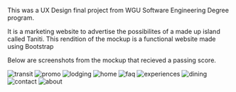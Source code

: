 This was a UX Design final project from WGU Software Engineering Degree program. 

It is a marketing website to advertise the possibilites of a made up island called Taniti.
This rendition of the mockup is a functional website made using Bootstrap


Below are screenshots from the mockup that recieved a passing score.

![transit](https://github.com/blbrinson/tanitiresort/assets/26476112/8e78f8a9-d26a-4d3c-b7a9-8dc8aa735f55)
![promo](https://github.com/blbrinson/tanitiresort/assets/26476112/acfba5f9-7eb0-4148-9a5e-ceb51483bb56)
![lodging](https://github.com/blbrinson/tanitiresort/assets/26476112/3a576168-6c2c-4cdc-bb68-9a8d91e9f7f2)
![home](https://github.com/blbrinson/tanitiresort/assets/26476112/f34477fc-50aa-4fea-a1aa-dda023d5b5d3)
![faq](https://github.com/blbrinson/tanitiresort/assets/26476112/7dc30ebb-d062-46f3-935a-0c7a9851ca3c)
![experiences](https://github.com/blbrinson/tanitiresort/assets/26476112/25ff3cae-265f-4797-8632-f0036f46d3e3)
![dining](https://github.com/blbrinson/tanitiresort/assets/26476112/01b0f6cb-b60e-4114-b020-1db97dfb3391)
![contact](https://github.com/blbrinson/tanitiresort/assets/26476112/eff164cc-e784-4fb9-a983-26c3d4399eaf)
![about](https://github.com/blbrinson/tanitiresort/assets/26476112/13225b05-b23e-4fe4-b3ba-b9e260c4c70e)
